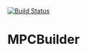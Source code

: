 [![Build Status](https://travis-ci.org/isuruf/FLINTBuilder.svg?branch=master)](https://travis-ci.org/isuruf/FLINTBuilder)

# MPCBuilder
